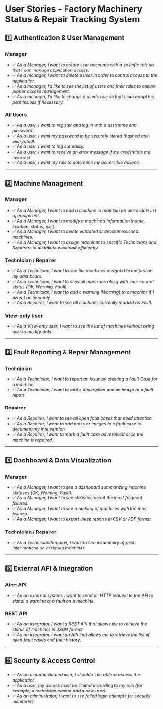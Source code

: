 # **User Stories - Factory Machinery Status & Repair Tracking System**

## **1️⃣ Authentication & User Management**

### **Manager**

- ✅ *As a Manager, I want to create user accounts with a specific role so that I can manage application access.*
- ✅ *As a manager, I want to delete a user in order to control access to the application.*
- ✅ *As a manager, I'd like to see the list of users and their roles to ensure proper access management.*
- ✅ *As a manager, I'd like to change a user's role so that I can adapt his permissions if necessary.*

### **All Users**

- ✅ *As a user, I want to register and log in with a username and password.*
- ✅ *As a user, I want my password to be securely stored (hashed and encrypted).*
- ✅ *As a user, I want to log out easily.*
- ✅ *As a user, I want to receive an error message if my credentials are incorrect.*
- ✅ *As a user, I want my role to determine my accessible actions.*

---

## **2️⃣ Machine Management**

### **Manager**

- ✅ *As a Manager, I want to add a machine to maintain an up-to-date list of equipment.*
- ✅ *As a Manager, I want to modify a machine’s information (name, location, status, etc.).*
- ✅ *As a Manager, I want to delete outdated or decommissioned machines.*
- ✅ *As a Manager, I want to assign machines to specific Technicians and Repairers to distribute workload efficiently.*

### **Technician / Repairer**

- ✅ *As a Technician, I want to see the machines assigned to me first on my dashboard.*
- ✅ *As a Technician, I want to view all machines along with their current status (OK, Warning, Fault).*
- ✅ *As a Technician, I want to add a warning (Warning) to a machine if I detect an anomaly.*
- ✅ *As a Repairer, I want to see all machines currently marked as Fault.*

### **View-only User**

- ✅ *As a View-only user, I want to see the list of machines without being able to modify data.*

---

## **3️⃣ Fault Reporting & Repair Management**

### **Technician**

- ✅ *As a Technician, I want to report an issue by creating a Fault Case for a machine.*
- ✅ *As a Technician, I want to add a description and an image to a fault report.*

### **Repairer**

- ✅ *As a Repairer, I want to see all open fault cases that need attention.*
- ✅ *As a Repairer, I want to add notes or images to a fault case to document my intervention.*
- ✅ *As a Repairer, I want to mark a fault case as resolved once the machine is repaired.*

---

## **4️⃣ Dashboard & Data Visualization**

### **Manager**

- ✅ *As a Manager, I want to see a dashboard summarizing machine statuses (OK, Warning, Fault).*
- ✅ *As a Manager, I want to see statistics about the most frequent failures.*
- ✅ *As a Manager, I want to see a ranking of machines with the most failures.*
- ✅ *As a Manager, I want to export these reports in CSV or PDF format.*

### **Technician / Repairer**

- ✅ *As a Technician/Repairer, I want to see a summary of past interventions on assigned machines.*

---

## **5️⃣ External API & Integration**

### **Alert API**

- ✅ *As an external system, I want to send an HTTP request to the API to signal a warning or a fault on a machine.*

### **REST API**

- ✅ *As an integrator, I want a REST API that allows me to retrieve the status of machines in JSON format.*
- ✅ *As an integrator, I want an API that allows me to retrieve the list of open fault cases and their history.*

---

## **6️⃣ Security & Access Control**

- ✅ *As an unauthenticated user, I shouldn't be able to access the application.*
- ✅ *As a user, my access must be limited according to my role (for example, a technician cannot add a new user).*
- ✅ *As an administrator, I want to see failed login attempts for security monitoring.*
